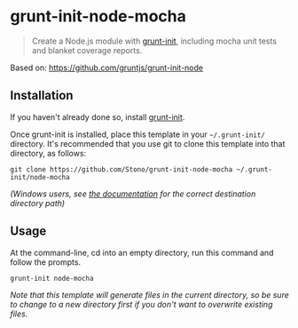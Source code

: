 # grunt-init-node-mocha

> Create a Node.js module with [grunt-init][], including mocha unit tests and blanket coverage reports.

[grunt-init]: http://gruntjs.com/project-scaffolding
Based on: https://github.com/gruntjs/grunt-init-node

## Installation
If you haven't already done so, install [grunt-init][].

Once grunt-init is installed, place this template in your `~/.grunt-init/` directory. It's recommended that you use git to clone this template into that directory, as follows:

```
git clone https://github.com/Stono/grunt-init-node-mocha ~/.grunt-init/node-mocha
```

_(Windows users, see [the documentation][grunt-init] for the correct destination directory path)_

## Usage

At the command-line, cd into an empty directory, run this command and follow the prompts.

```
grunt-init node-mocha
```

_Note that this template will generate files in the current directory, so be sure to change to a new directory first if you don't want to overwrite existing files._
